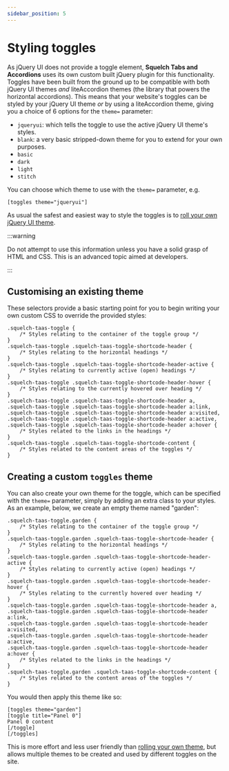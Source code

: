 ```yaml
---
sidebar_position: 5
---
```


# Styling toggles

As jQuery UI does not provide a toggle element, **Squelch Tabs and Accordions** uses its own custom built jQuery plugin for this functionality. Toggles have been built from the ground up to be compatible with both jQuery UI themes *and* liteAccordion themes (the library that powers the horizontal accordions). This means that your website's toggles can be styled by your jQuery UI theme *or* by using a liteAccordion theme, giving you a choice of 6 options for the `theme=` parameter:

* `jqueryui`: which tells the toggle to use the active jQuery UI theme's styles.
* `blank`: a very basic stripped-down theme for you to extend for your own purposes.
* `basic`
* `dark`
* `light`
* `stitch`

You can choose which theme to use with the `theme=` parameter, e.g.

```
[toggles theme="jqueryui"]
```

As usual the safest and easiest way to style the toggles is to [roll your own jQuery UI theme](./rolling-your-own-theme.md).

:::warning

Do not attempt to use this information unless you have a solid grasp of HTML and CSS. This is an advanced topic aimed at developers.

:::

## Customising an existing theme

These selectors provide a basic starting point for you to begin writing your own custom CSS to override the provided styles:

```
.squelch-taas-toggle {
    /* Styles relating to the container of the toggle group */
}
.squelch-taas-toggle .squelch-taas-toggle-shortcode-header {
    /* Styles relating to the horizontal headings */
}
.squelch-taas-toggle .squelch-taas-toggle-shortcode-header-active {
    /* Styles relating to currently active (open) headings */
}
.squelch-taas-toggle .squelch-taas-toggle-shortcode-header-hover {
    /* Styles relating to the currently hovered over heading */
}
.squelch-taas-toggle .squelch-taas-toggle-shortcode-header a,
.squelch-taas-toggle .squelch-taas-toggle-shortcode-header a:link,
.squelch-taas-toggle .squelch-taas-toggle-shortcode-header a:visited,
.squelch-taas-toggle .squelch-taas-toggle-shortcode-header a:active,
.squelch-taas-toggle .squelch-taas-toggle-shortcode-header a:hover {
    /* Styles related to the links in the headings */
}
.squelch-taas-toggle .squelch-taas-toggle-shortcode-content {
    /* Styles related to the content areas of the toggles */
}
```

## Creating a custom `toggles` theme

You can also create your own theme for the toggle, which can be specified with the `theme=` parameter, simply by adding an extra class to your styles. As an example, below, we create an empty theme named "garden":

```
.squelch-taas-toggle.garden {
    /* Styles relating to the container of the toggle group */
}
.squelch-taas-toggle.garden .squelch-taas-toggle-shortcode-header {
    /* Styles relating to the horizontal headings */
}
.squelch-taas-toggle.garden .squelch-taas-toggle-shortcode-header-active {
    /* Styles relating to currently active (open) headings */
}
.squelch-taas-toggle.garden .squelch-taas-toggle-shortcode-header-hover {
    /* Styles relating to the currently hovered over heading */
}
.squelch-taas-toggle.garden .squelch-taas-toggle-shortcode-header a,
.squelch-taas-toggle.garden .squelch-taas-toggle-shortcode-header a:link,
.squelch-taas-toggle.garden .squelch-taas-toggle-shortcode-header a:visited,
.squelch-taas-toggle.garden .squelch-taas-toggle-shortcode-header a:active,
.squelch-taas-toggle.garden .squelch-taas-toggle-shortcode-header a:hover {
    /* Styles related to the links in the headings */
}
.squelch-taas-toggle.garden .squelch-taas-toggle-shortcode-content {
    /* Styles related to the content areas of the toggles */
}
```

You would then apply this theme like so:

```
[toggles theme="garden"]
[toggle title="Panel 0"]
Panel 0 content
[/toggle]
[/toggles]
```

This is more effort and less user friendly than [rolling your own theme](./rolling-your-own-theme.md), but allows multiple themes to be created and used by different toggles on the site.


